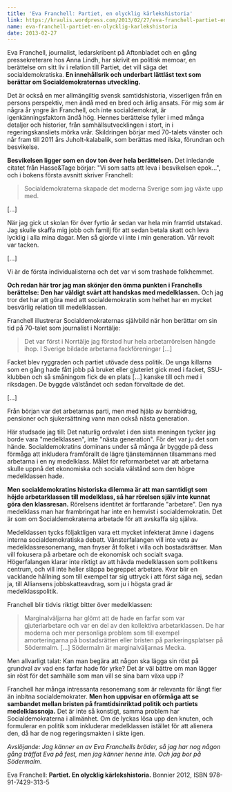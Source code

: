 ```yaml
---
title: 'Eva Franchell: Partiet, en olycklig kärlekshistoria'
link: https://kraulis.wordpress.com/2013/02/27/eva-franchell-partiet-en-olycklig-karlekshistoria/
name: eva-franchell-partiet-en-olycklig-karlekshistoria
date: 2013-02-27
---
```

Eva Franchell, journalist, ledarskribent på Aftonbladet och en gång pressekreterare hos Anna Lindh, har skrivit en politisk memoar, en berättelse om sitt liv i relation till Partiet, det vill säga det socialdemokratiska. **En innehållsrik och underbart lättläst text som berättar om Socialdemokraternas utveckling.**

Det är också en mer allmängiltig svensk samtidshistoria, visserligen från en persons perspektiv, men ändå med en bred och ärlig ansats. För mig som är några år yngre än Franchell, och inte socialdemokrat, är igenkänningsfaktorn ändå hög. Hennes berättelse fyller i med många detaljer och historier, från samhällsutvecklingen i stort, in i regeringskansliets mörka vrår. Skildringen börjar med 70-talets vänster och når fram till 2011 års Juholt-kalabalik, som berättas med ilska, förundran och besvikelse.

**Besvikelsen ligger som en dov ton över hela berättelsen.** Det inledande citatet från Hasse&amp;Tage börjar: "Vi som satts att leva i besvikelsen epok...", och i bokens första avsnitt skriver Franchell:



> Socialdemokraterna skapade det moderna Sverige som jag växte upp med.

[...]

När jag gick ut skolan för över fyrtio år sedan var hela min framtid utstakad. Jag skulle skaffa mig jobb och familj för att sedan betala skatt och leva lycklig i alla mina dagar. Men så gjorde vi inte i min generation. Vår revolt var tacken.

[...]

Vi är de första individualisterna och det var vi som trashade folkhemmet.



**Och redan här tror jag man skönjer den ömma punkten i Franchells berättelse: Den har väldigt svårt att handskas med medelklassen.** Och jag tror det har att göra med att socialdemokratin som helhet har en mycket besvärlig relation till medelklassen.

Franchell illustrerar Socialdemokraternas självbild när hon berättar om sin tid på 70-talet som journalist i Norrtälje:

> Det var först i Norrtälje jag förstod hur hela arbetarrörelsen hängde ihop. I Sverige bildade arbetarna fackföreningar [...]

Facket blev ryggraden och partiet utövade dess politik. De unga killarna som en gång hade fått jobb på bruket eller gjuteriet gick med i facket, SSU-klubben och så småningom fick de en plats [...] kanske till och med i riksdagen. De byggde välståndet och sedan förvaltade de det.

[...]

Från början var det arbetarnas parti, men med hjälp av barnbidrag, pensioner och sjukersättning vann man också nästa generation.



Här studsade jag till: Det naturlig ordvalet i den sista meningen tycker jag borde vara "medelklassen", inte "nästa generation". För det var ju det som hände. Socialdemokratins dominans under så många år byggde på dess förmåga att inkludera framförallt de lägre tjänstemännen tilsammans med arbetarna i en ny medelklass. Målet för reformarbetet var att arbetarna skulle uppnå det ekonomiska och sociala välstånd som den högre medelklassen hade.

**Men socialdemokratins historiska dilemma är att man samtidigt som höjde arbetarklassen till medelklass, så har rörelsen själv inte kunnat göra den klassresan.** Rörelsens identitet är fortfarande "arbetare". Den nya medelklass man har frambringat har inte en hemvist i socialdemokratin. Det är som om Socialdemokraterna arbetade för att avskaffa sig själva.

Medelklassen tycks följaktligen vara ett mycket infekterat ämne i dagens interna socialdemokratiska debatt. Vänsterfalangen vill inte veta av medelklassresonemang, man fnyser åt folket i villa och bostadsrättser. Man vill fokusera på arbetare och de ekonomisk och socialt svaga. Högerfalangen klarar inte riktigt av att hävda medelklassen som politikens centrum, och vill inte heller släppa begreppet arbetare. Kvar blir en vacklande hållning som till exempel tar sig uttryck i att först säga nej, sedan ja, till Alliansens jobbskatteavdrag, som ju i högsta grad är medelklasspolitik.

Franchell blir tidvis riktigt bitter över medelklassen:

> Marginalväljarna har glömt att de hade en farfar som var gjuteriarbetare och var en del av den kollektiva arbetarklassen. De har moderna och mer personliga problem som till exempel amorteringarna på bostadsrätten eller bristen på parkeringsplatser på Södermalm. [...] Södermalm är marginalväljarnas Mecka.

Men allvarligt talat: Kan man begära att någon ska lägga sin röst på grundval av vad ens farfar hade för yrke? Det är väl bättre om man lägger sin röst för det samhälle som man vill se sina barn växa upp i?

Franchell har många intressanta resonemang som är relevanta för långt fler än inbitna socialdemokrater. **Men hon uppvisar en oförmåga att se sambandet mellan bristen på framtidsinriktad politik och partiets medelklassnoja.** Det är inte så konstigt, samma problem har Socialdemokraterna i allmänhet. Om de lyckas lösa upp den knuten, och formulerar en politik som inkluderar medelklassen istället för att alienera den, då har de nog regeringsmakten i sikte igen.

*Avslöjande: Jag känner en av Eva Franchells bröder, så jag har nog någon gång träffat Eva på fest, men jag känner henne inte. Och jag bor på Södermalm.*

Eva Franchell: **Partiet. En olycklig kärlekshistoria.** Bonnier 2012, ISBN 978-91-7429-313-5

